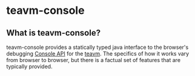 teavm-console
=====
What is teavm-console?
--------------
teavm-console provides a statically typed java interface to the browser's debugging [Console API] for the [teavm].
The specifics of how it works vary from browser to browser, but there is a factual set of features 
that are typically provided.

   [Console API]: <https://developer.mozilla.org/de/docs/Web/API/Console>
   [teavm]: <http://teavm.org/>
